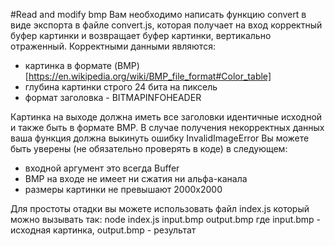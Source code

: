 #Read and modify bmp
Вам необходимо написать функцию convert в виде экспорта в файле convert.js, 
которая получает на вход корректный буфер картинки и возвращает буфер картинки,
 вертикально отраженный. Корректными данными являются:

- картинка в формате (BMP)[https://en.wikipedia.org/wiki/BMP_file_format#Color_table]
- глубина картинки строго 24 бита на пиксель
- формат заголовка - BITMAPINFOHEADER


Картинка на выходе должна иметь все заголовки идентичные исходной и также быть в формате BMP.
В случае получения некорректных данных ваша функция должна выкинуть ошибку InvalidImageError
Вы можете быть уверены (не обязательно проверять в коде) в следующем:

- входной аргумент это всегда Buffer
- BMP на входе не имеет ни сжатия ни альфа-канала
- размеры картинки не превышают 2000х2000

Для простоты отадки вы можете использовать файл index.js который можно вызывать так:
node index.js input.bmp output.bmp
где input.bmp - исходная картинка, output.bmp - результат